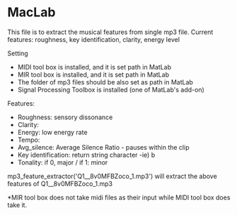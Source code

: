 # MacLab
This file is to extract the musical features from single mp3 file. 
Current features: roughness, key identification, clarity, energy level 

Setting
- MIDI tool box is installed, and it is set path in MatLab
- MIR tool box is installed, and it is set path in MatLab
- The folder of mp3 files should be also set as path in MatLab
- Signal Processing Toolbox is installed (one of MatLab's add-on)

Features: 
- Roughness: sensory dissonance 
- Clarity: 
- Energy: low energy rate
- Tempo: 
- Avg_silence: Average Silence Ratio - pauses within the clip
- Key identification: return string character -ie) b
- Tonality: if 0, major / if 1: minor 

mp3_feature_extractor('Q1__8v0MFBZoco_1.mp3') will extract the above features of Q1__8v0MFBZoco_1.mp3

*MIR tool box does not take midi files as their input while MIDI tool box does take it. 

